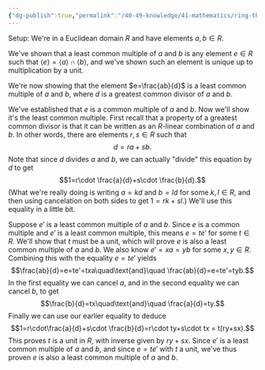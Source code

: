 ```yaml
---
{"dg-publish":true,"permalink":"/40-49-knowledge/41-mathematics/ring-theory/least-common-multiples/","updated":"2024-07-21T19:34:43-07:00"}
---
```


Setup: We're in a Euclidean domain $R$ and have elements $a,b\in R$.

We've shown that a least common multiple of $a$ and $b$ is any element $e\in R$ such that $\langle e\rangle = \langle a\rangle \cap \langle b\rangle$, and we've shown such an element is unique up to multiplication by a unit.

We're now showing that the element $e=\frac{ab}{d}$ is a least common multiple of $a$ and $b$, where $d$ is a greatest common divisor of $a$ and $b$.

We've established that $e$ is a common multiple of $a$ and $b$. Now we'll show it's the least common multiple. First recall that a property of a greatest common divisor is that it can be written as an $R$-linear combination of $a$ and $b$. In other words, there are elements $r, s\in R$ such that
$$d = ra+sb.$$
Note that since $d$ divides $a$ and $b$, we can actually "divide" this equation by $d$ to get
$$1=r\cdot \frac{a}{d}+s\cdot \frac{b}{d}.$$
(What we're really doing is writing $a=kd$ and $b=ld$ for some $k, l\in R$, and then using cancelation on both sides to get $1=rk+sl$.) We'll use this equality in a little bit.

Suppose $e'$ is a least common multiple of $a$ and $b$. Since $e$ is a common multiple and $e'$ is a least common multiple, this means $e=te'$ for some $t\in R$. We'll show that $t$ must be a unit, which will prove $e$ is also a least common multiple of $a$ and $b$. We also know $e'=xa=yb$ for some $x,y\in R$. Combining this with the equality $e=te'$ yields
$$\frac{ab}{d}=e=te'=txa\quad\text{and}\quad \frac{ab}{d}=e=te'=tyb.$$
In the first equality we can cancel $a$, and in the second equality we can cancel $b$, to get
$$\frac{b}{d}=tx\quad\text{and}\quad \frac{a}{d}=ty.$$
Finally we can use our earlier equality to deduce
$$1=r\cdot\frac{a}{d}+s\cdot \frac{b}{d}=r\cdot ty+s\cdot tx = t(ry+sx).$$
This proves $t$ is a unit in $R$, with inverse given by $ry+sx$. Since $e'$ is a least common multiple of $a$ and $b$, and since $e=te'$ with $t$ a unit, we've thus proven $e$ is also a least common multiple of $a$ and $b$.

